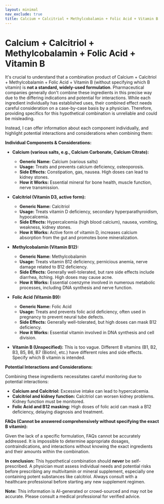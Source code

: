 ```yaml
---
layout: minimal
nav_exclude: true
title: Calcium + Calcitriol + Methylcobalamin + Folic Acid + Vitamin B
---
```


# Calcium + Calcitriol + Methylcobalamin + Folic Acid + Vitamin B

It's crucial to understand that a combination product of Calcium + Calcitriol + Methylcobalamin + Folic Acid + Vitamin B (without specifying which B vitamin) is **not a standard, widely-used formulation**.  Pharmaceutical companies generally don't combine these ingredients in this precise way due to the differing indications and potential for interactions.  While each ingredient individually has established uses, their combined effect needs careful consideration on a case-by-case basis by a physician.  Therefore, providing specifics for this hypothetical combination is unreliable and could be misleading.

Instead, I can offer information about each component individually, and highlight potential interactions and considerations when combining them:

**Individual Components & Considerations:**

* **Calcium (various salts, e.g., Calcium Carbonate, Calcium Citrate):**
    * **Generic Name:** Calcium (various salts)
    * **Usage:**  Treats and prevents calcium deficiency, osteoporosis.
    * **Side Effects:** Constipation, gas, nausea.  High doses can lead to kidney stones.
    * **How it Works:**  Essential mineral for bone health, muscle function, nerve transmission.


* **Calcitriol (Vitamin D3, active form):**
    * **Generic Name:** Calcitriol
    * **Usage:** Treats vitamin D deficiency, secondary hyperparathyroidism, hypocalcemia.
    * **Side Effects:**  Hypercalcemia (high blood calcium), nausea, vomiting, weakness, kidney stones.
    * **How it Works:**  Active form of vitamin D, increases calcium absorption from the gut and promotes bone mineralization.


* **Methylcobalamin (Vitamin B12):**
    * **Generic Name:** Methylcobalamin
    * **Usage:** Treats vitamin B12 deficiency, pernicious anemia, nerve damage related to B12 deficiency.
    * **Side Effects:**  Generally well-tolerated, but rare side effects include diarrhea, itching.  High doses may cause acne.
    * **How it Works:**  Essential coenzyme involved in numerous metabolic processes, including DNA synthesis and nerve function.


* **Folic Acid (Vitamin B9):**
    * **Generic Name:** Folic Acid
    * **Usage:** Treats and prevents folic acid deficiency, often used in pregnancy to prevent neural tube defects.
    * **Side Effects:**  Generally well-tolerated, but high doses can mask B12 deficiency.
    * **How it Works:**  Essential vitamin involved in DNA synthesis and cell division.


* **Vitamin B (Unspecified):**  This is too vague.  Different B vitamins (B1, B2, B3, B5, B6, B7 (Biotin), etc.) have different roles and side effects.  Specify which B vitamin is intended.


**Potential Interactions and Considerations:**

Combining these ingredients necessitates careful monitoring due to potential interactions:

* **Calcium and Calcitriol:**  Excessive intake can lead to hypercalcemia.
* **Calcitriol and kidney function:**  Calcitriol can worsen kidney problems.  Kidney function must be monitored.
* **Folic Acid and B12 masking:** High doses of folic acid can mask a B12 deficiency, delaying diagnosis and treatment.

**FAQs (Cannot be answered comprehensively without specifying the exact B vitamin):**

Given the lack of a specific formulation, FAQs cannot be accurately addressed.  It is impossible to determine appropriate dosages, contraindications, and interactions without knowing the exact ingredients and their amounts within the combination.

**In conclusion:**  This hypothetical combination should **never** be self-prescribed.  A physician must assess individual needs and potential risks before prescribing any multivitamin or mineral supplement, especially one containing potent substances like calcitriol. Always consult with a healthcare professional before starting any new supplement regimen.


**Note:** This information is AI-generated or crowd-sourced and may not be accurate. Please consult a medical professional for verified advice.